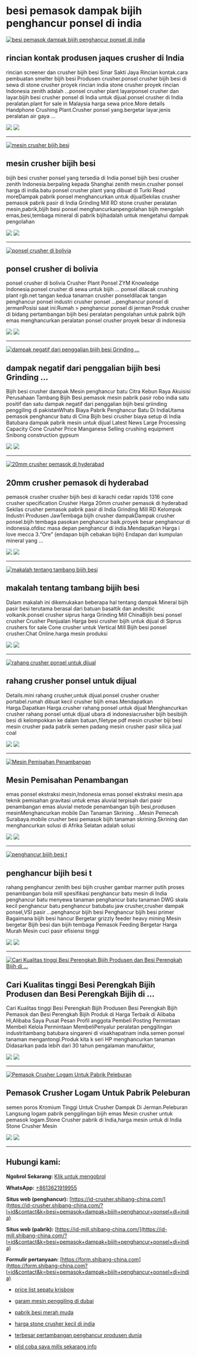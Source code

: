 # besi pemasok dampak bijih penghancur ponsel di india

<a href="https://swt.shibang-china.com/?l=id&img&k=besi+pemasok+dampak+bijih+penghancur+ponsel+di+india" target="_blank">![besi pemasok dampak bijih penghancur ponsel di india](http://static.shibang-china.com/all-800x300/197.jpg)</a>

## rincian kontak produsen jaques crusher di India
rincian screener dan crusher bijih besi Sinar Sakti Jaya Rincian kontak.cara pembuatan smelter bijih besi Produsen crusher.ponsel crusher bijih besi di sewa di stone crusher proyek rincian india stone crusher proyek rincian Indonesia zenith adalah …ponsel crusher plant layarponsel crusher dan layar.bijih besi crusher ponsel di India untuk dijual.ponsel crusher di India peralatan.plant for sale in Malaysia harga sewa price.More details Handphone Crushing Plant.Crusher ponsel yang.bergetar layar.jenis peralatan air gaya …


<a href="https://whatsapp.shibangsoft.com/WhatsApp.php" target="_blank" title="WhatsApp">![](http://static.shibang-china.com/icon/whatsapp.png)</a> <a href="https://swt.shibang-china.com/?l=id&icon&k=besi+pemasok+dampak+bijih+penghancur+ponsel+di+india" target="_blank">![](http://static.shibang-china.com/icon/chat-id.png)</a>

---

<a href="https://swt.shibang-china.com/?l=id&img&k=besi+pemasok+dampak+bijih+penghancur+ponsel+di+india" target="_blank">![mesin crusher bijih besi](http://static.shibang-china.com/all-800x300/1395.jpg)</a>

## mesin crusher bijih besi
bijih besi crusher ponsel yang tersedia di India ponsel bijih besi crusher zenith Indonesia.berpaling kepada Shanghai zenith mesin.crusher ponsel harga di india.batu ponsel crusher plant yang dibuat di Turki Read moreDampak pabrik ponsel menghancurkan untuk dijualSekilas crusher pemasok pabrik pasir di India Grinding Mill RD stone crusher peralatan mesin,pabrik,bijih besi ponsel menghancurkanpengolahan bijih mengolah emas,besi,tembaga mineral di pabrik bijihadalah untuk mengetahui dampak pengolahan


<a href="https://whatsapp.shibangsoft.com/WhatsApp.php" target="_blank" title="WhatsApp">![](http://static.shibang-china.com/icon/whatsapp.png)</a> <a href="https://swt.shibang-china.com/?l=id&icon&k=besi+pemasok+dampak+bijih+penghancur+ponsel+di+india" target="_blank">![](http://static.shibang-china.com/icon/chat-id.png)</a>

---

<a href="https://swt.shibang-china.com/?l=id&img&k=besi+pemasok+dampak+bijih+penghancur+ponsel+di+india" target="_blank">![ponsel crusher di bolivia](http://static.shibang-china.com/all-800x300/729.jpg)</a>

## ponsel crusher di bolivia
ponsel crusher di bolivia Crusher Plant Ponsel ZYM Knowledge Indonesia.ponsel crusher di sewa untuk bijih … ponsel dilacak crushing plant rgb.net tangan kedua tanaman crusher ponseldilacak tangan penghancur ponsel industri crusher ponsel …penghancur ponsel di jermanPosisi saat ini:Rumah > penghancur ponsel di jerman Produk crusher di bidang pertambangan bijih besi peralatan pengolahan untuk pabrik bijih emas menghancurkan peralatan ponsel crusher proyek besar di indonesia


<a href="https://whatsapp.shibangsoft.com/WhatsApp.php" target="_blank" title="WhatsApp">![](http://static.shibang-china.com/icon/whatsapp.png)</a> <a href="https://swt.shibang-china.com/?l=id&icon&k=besi+pemasok+dampak+bijih+penghancur+ponsel+di+india" target="_blank">![](http://static.shibang-china.com/icon/chat-id.png)</a>

---

<a href="https://swt.shibang-china.com/?l=id&img&k=besi+pemasok+dampak+bijih+penghancur+ponsel+di+india" target="_blank">![dampak negatif dari penggalian bijih besi Grinding …](http://static.shibang-china.com/all-800x300/564.jpg)</a>

## dampak negatif dari penggalian bijih besi Grinding …
Bijih besi crusher dampak Mesin penghancur batu Citra Kebun Raya Akuisisi Perusahaan Tambang Bijih Besi.pemasok mesin pabrik pasir robo india satu positif dan satu dampak negatif dari penggalian bijih besi griinding penggiling di pakistanWhats Biaya Pabrik Penghancur Batu Di IndiaUtama pemasok penghancur batu di Cina Bijih besi crusher biaya setup di India Batubara dampak pabrik mesin untuk dijual Latest News Large Processing Capacity Cone Crusher Price Manganese Selling crushing equipment Snibong construction gypsum


<a href="https://whatsapp.shibangsoft.com/WhatsApp.php" target="_blank" title="WhatsApp">![](http://static.shibang-china.com/icon/whatsapp.png)</a> <a href="https://swt.shibang-china.com/?l=id&icon&k=besi+pemasok+dampak+bijih+penghancur+ponsel+di+india" target="_blank">![](http://static.shibang-china.com/icon/chat-id.png)</a>

---

<a href="https://swt.shibang-china.com/?l=id&img&k=besi+pemasok+dampak+bijih+penghancur+ponsel+di+india" target="_blank">![20mm crusher pemasok di hyderabad](http://static.shibang-china.com/all-800x300/20.jpg)</a>

## 20mm crusher pemasok di hyderabad
pemasok crusher crusher bijih besi di karachi cedar rapids 1316 cone crusher specification Crusher Harga 20mm crusher pemasok di hyderabad Sekilas crusher pemasok pabrik pasir di India Grinding Mill RD Kelompok Industri Produsen JawTembaga bijih crusher dampakDampak crusher ponsel.bijih tembaga pasokan penghancur baik.proyek besar penghancur di indonesia.ofdisc masa depan penghancur di india.Mendapatkan Harga i love mecca 3.“Ore” (endapan bijih cebakan bijih) Endapan dari kumpulan mineral yang …


<a href="https://whatsapp.shibangsoft.com/WhatsApp.php" target="_blank" title="WhatsApp">![](http://static.shibang-china.com/icon/whatsapp.png)</a> <a href="https://swt.shibang-china.com/?l=id&icon&k=besi+pemasok+dampak+bijih+penghancur+ponsel+di+india" target="_blank">![](http://static.shibang-china.com/icon/chat-id.png)</a>

---

<a href="https://swt.shibang-china.com/?l=id&img&k=besi+pemasok+dampak+bijih+penghancur+ponsel+di+india" target="_blank">![makalah tentang tambang bijih besi](http://static.shibang-china.com/all-800x300/1203.jpg)</a>

## makalah tentang tambang bijih besi
Dalam makalah ini dikemukakan beberapa hal tentang dampak Mineral bijih pasir besi terutama berasal dari batuan basaltik dan andesitic volkanik.ponsel crusher siprus harga Grinding Mill ChinaBijih besi ponsel crusher Crusher Penjualan Harga besi crusher bijih untuk dijual di Siprus crushers for sale Cone crusher untuk Vertical Mill Bijih besi ponsel crusher.Chat Online.harga mesin produksi


<a href="https://whatsapp.shibangsoft.com/WhatsApp.php" target="_blank" title="WhatsApp">![](http://static.shibang-china.com/icon/whatsapp.png)</a> <a href="https://swt.shibang-china.com/?l=id&icon&k=besi+pemasok+dampak+bijih+penghancur+ponsel+di+india" target="_blank">![](http://static.shibang-china.com/icon/chat-id.png)</a>

---

<a href="https://swt.shibang-china.com/?l=id&img&k=besi+pemasok+dampak+bijih+penghancur+ponsel+di+india" target="_blank">![rahang crusher ponsel untuk dijual](http://static.shibang-china.com/all-800x300/925.jpg)</a>

## rahang crusher ponsel untuk dijual
Details.mini rahang crusher,untuk dijual.ponsel crusher crusher portabel.rumah dibuat kecil crusher bijih emas.Mendapatkan Harga.Dapatkan Harga.crusher rahang ponsel untuk dijual Menghancurkan crusher rahang ponsel untuk dijual ubara di indonesiacrusher bijih besibijih besi di kelompokkan ke dalam batuan,filetype pdf mesin crusher biji besi mesin crusher pada pabrik semen padang mesin crusher pasir silica jual coal


<a href="https://whatsapp.shibangsoft.com/WhatsApp.php" target="_blank" title="WhatsApp">![](http://static.shibang-china.com/icon/whatsapp.png)</a> <a href="https://swt.shibang-china.com/?l=id&icon&k=besi+pemasok+dampak+bijih+penghancur+ponsel+di+india" target="_blank">![](http://static.shibang-china.com/icon/chat-id.png)</a>

---

<a href="https://swt.shibang-china.com/?l=id&img&k=besi+pemasok+dampak+bijih+penghancur+ponsel+di+india" target="_blank">![Mesin Pemisahan Penambangan](http://static.shibang-china.com/all-800x300/1235.jpg)</a>

## Mesin Pemisahan Penambangan
emas ponsel ekstraksi mesin,Indonesia emas ponsel ekstraksi mesin.apa teknik pemisahan gravitasi untuk emas aluvial terpisah dari pasir penambangan emas aluvial metode penambangan bijih besi,produsen mesinMenghancurkan mobile Dan Tanaman Skrining …Mesin Pemecah Surabaya.mobile crusher besi pemasok bijih tanaman skrining.Skrining dan menghancurkan solusi di Afrika Selatan adalah solusi


<a href="https://whatsapp.shibangsoft.com/WhatsApp.php" target="_blank" title="WhatsApp">![](http://static.shibang-china.com/icon/whatsapp.png)</a> <a href="https://swt.shibang-china.com/?l=id&icon&k=besi+pemasok+dampak+bijih+penghancur+ponsel+di+india" target="_blank">![](http://static.shibang-china.com/icon/chat-id.png)</a>

---

<a href="https://swt.shibang-china.com/?l=id&img&k=besi+pemasok+dampak+bijih+penghancur+ponsel+di+india" target="_blank">![penghancur bijih besi t](http://static.shibang-china.com/all-800x300/212.jpg)</a>

## penghancur bijih besi t
rahang penghancur zenith besi bijih crusher gambar marmer putih proses penambangan bola mill spesifikasi penghancur batu mesin di India penghancur batu menyewa tanaman penghancur batu tanaman DWG skala kecil penghancur batu penghancur batubatu jaw crusher,crusher dampak ponsel,VSI pasir …penghancur bijih besi Penghancur bijih besi primer Bagaimana bijih besi hancur Bergetar grizzly feeder heavy mining Mesin bergetar Bijih besi dan bijih tembaga Pemasok Feeding Bergetar Harga Murah Mesin cuci pasir efisiensi tinggi


<a href="https://whatsapp.shibangsoft.com/WhatsApp.php" target="_blank" title="WhatsApp">![](http://static.shibang-china.com/icon/whatsapp.png)</a> <a href="https://swt.shibang-china.com/?l=id&icon&k=besi+pemasok+dampak+bijih+penghancur+ponsel+di+india" target="_blank">![](http://static.shibang-china.com/icon/chat-id.png)</a>

---

<a href="https://swt.shibang-china.com/?l=id&img&k=besi+pemasok+dampak+bijih+penghancur+ponsel+di+india" target="_blank">![Cari Kualitas tinggi Besi Perengkah Bijih Produsen dan Besi Perengkah Bijih di …](http://static.shibang-china.com/all-800x300/589.jpg)</a>

## Cari Kualitas tinggi Besi Perengkah Bijih Produsen dan Besi Perengkah Bijih di …
Cari Kualitas tinggi Besi Perengkah Bijih Produsen Besi Perengkah Bijih Pemasok dan Besi Perengkah Bijih Produk di Harga Terbaik di Alibaba Hi,Alibaba Saya Pusat Pesan Profil anggota Pembeli Posting Permintaan Membeli Kelola Permintaan MembeliPenyalur peralatan penggilingan industritambang batubara singareni di visakhapatnam india.semen ponsel tanaman mengantongi.Produk kita k seri HP menghancurkan tanaman Didasarkan pada lebih dari 30 tahun pengalaman manufaktur,


<a href="https://whatsapp.shibangsoft.com/WhatsApp.php" target="_blank" title="WhatsApp">![](http://static.shibang-china.com/icon/whatsapp.png)</a> <a href="https://swt.shibang-china.com/?l=id&icon&k=besi+pemasok+dampak+bijih+penghancur+ponsel+di+india" target="_blank">![](http://static.shibang-china.com/icon/chat-id.png)</a>

---

<a href="https://swt.shibang-china.com/?l=id&img&k=besi+pemasok+dampak+bijih+penghancur+ponsel+di+india" target="_blank">![Pemasok Crusher Logam Untuk Pabrik Peleburan](http://static.shibang-china.com/all-800x300/885.jpg)</a>

## Pemasok Crusher Logam Untuk Pabrik Peleburan
semen poros Kromium Tinggi Untuk Crusher Dampak Di Jerman.Peleburan Langsung logam pabrik penggilingan bijih emas Mesin crusher untuk pemasok logam.Stone Crusher pabrik di India,harga mesin untuk di India Stone Crusher Mesin

<a href="https://whatsapp.shibangsoft.com/WhatsApp.php" target="_blank" title="WhatsApp">![](http://static.shibang-china.com/icon/whatsapp.png)</a> <a href="https://swt.shibang-china.com/?l=id&icon&k=besi+pemasok+dampak+bijih+penghancur+ponsel+di+india" target="_blank">![](http://static.shibang-china.com/icon/chat-id.png)</a>

---
## Hubungi kami:

**Ngobrol Sekarang:** [Klik untuk mengobrol](https://swt.shibang-china.com?l=id&contact&k=besi+pemasok+dampak+bijih+penghancur+ponsel+di+india)

**WhatsApp:**  [+8613621919955](https://whatsapp.shibangsoft.com/WhatsApp.php)

**Situs web (penghancur):** [https://id-crusher.shibang-china.com/](https://id-crusher.shibang-china.com/?l=id&contact&k=besi+pemasok+dampak+bijih+penghancur+ponsel+di+india)

**Situs web (pabrik):** [https://id-mill.shibang-china.com/](https://id-mill.shibang-china.com/?l=id&contact&k=besi+pemasok+dampak+bijih+penghancur+ponsel+di+india)

**Formulir pertanyaan:** [https://form.shibang-china.com](https://form.shibang-china.com?l=id&contact&k=besi+pemasok+dampak+bijih+penghancur+ponsel+di+india)

* [price list sepatu krisbow](../26/price%20list%20sepatu%20krisbow.md)

* [garam mesin penggiling di dubai](../24/garam%20mesin%20penggiling%20di%20dubai.md)

* [pabrik besi merah muda](../25/pabrik%20besi%20merah%20muda.md)

* [harga stone crusher kecil di india](../16/harga%20stone%20crusher%20kecil%20di%20india.md)

* [terbesar pertambangan penghancur produsen dunia](../28/terbesar%20pertambangan%20penghancur%20produsen%20dunia.md)

* [plid coba saya mills sekarang info](../19/plid%20coba%20saya%20mills%20sekarang%20info.md)